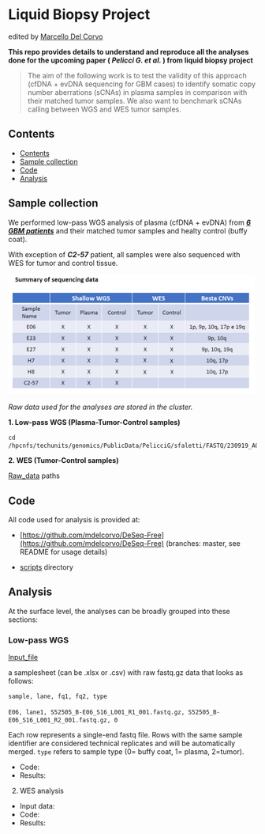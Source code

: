# Liquid Biopsy Project
edited by [Marcello Del Corvo](mailto:marcello.delcorvo@gmail.com)

<b>This repo provides details to understand and  reproduce all the analyses done for the upcoming paper (<i> Pelicci G. et al. </i>) from liquid biopsy project</b>

<blockquote>
The aim of the following work is to test the validity of this approach (cfDNA + evDNA sequencing for GBM cases) to identify somatic copy number
aberrations (sCNAs) in plasma samples in comparison with their matched tumor samples. We also want to benchmark sCNAs calling between WGS and WES tumor samples.
</blockquote>

## Contents
- [Contents](#contents)
- [Sample collection](#sample-collection)
- [Code](#code)
- [Analysis](#analysis)

## Sample collection

We performed low-pass WGS analysis of plasma (cfDNA + evDNA) from [***6 GBM patients***](./metafile/keys_sample_sequencing_ID.xlsx)  and their matched tumor samples and healty control (buffy coat).

With exception of ***C2-57*** patient, all samples were also sequenced with WES for tumor and control tissue.

<img src="img/samples_table.png" width="500" />

<i>Raw data used for the analyses are stored in the cluster.</i>

**1. Low-pass WGS (Plasma-Tumor-Control samples)**
```
cd /hpcnfs/techunits/genomics/PublicData/PelicciG/sfaletti/FASTQ/230919_A00302_0562_BHJ7C3DRX3
```
**2. WES (Tumor-Control samples)**

[Raw_data](./data/wes/raw_data_WES.txt) paths

## Code
All code used for analysis is provided at:

* [https://github.com/mdelcorvo/DeSeq-Free](https://github.com/mdelcorvo/DeSeq-Free) (branches: master, see README for usage details)

* [scripts](./scripts/) directory

## Analysis

At the surface level, the analyses can be broadly grouped into these sections:

<h3>Low-pass WGS</h3>
  
[Input_file](./metafile/GBM_low-pass_WGS_samples.xlsx)
  
  a samplesheet  (can be .xlsx or .csv) with raw fastq.gz data that looks as follows:
  ```
  sample, lane, fq1, fq2, type
  
  E06, lane1, S52505_B-E06_S16_L001_R1_001.fastq.gz, S52505_B-E06_S16_L001_R2_001.fastq.gz, 0
  ```
Each row represents a single-end fastq file. Rows with the same sample identifier are considered technical replicates and will be automatically merged. ``` type ``` refers to sample type (0= buffy coat, 1= plasma, 2=tumor).
 
* Code:
* Results:

2) WES analysis
* Input data:
* Code:
* Results:

